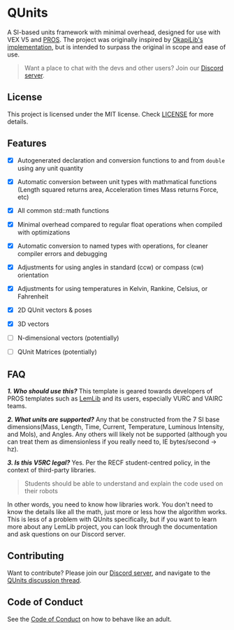 # QUnits
A SI-based units framework with minimal overhead, designed for use with VEX V5 and [PROS](https://pros.cs.purdue.edu/). The project was originally inspired by [OkapiLib's implementation](https://github.com/purduesigbots/OkapiLib/tree/master/include/okapi/api/units), but is intended to surpass the original in scope and ease of use.

> Want a place to chat with the devs and other users? Join our [Discord server](https://discord.gg/pCHr7XZUTj).

## License
This project is licensed under the MIT license. Check [LICENSE](https://github.com/LemLib/units/blob/master/LICENSE) for more details.

## Features

 - [X] Autogenerated declaration and conversion functions to and from `double` using any unit quantity
 - [X] Automatic conversion between unit types with mathmatical functions (Length squared returns area, Acceleration times Mass returns Force, etc)
 - [X] All common std::math functions
 - [X] Minimal overhead compared to regular float operations when compiled with optimizations
 - [X] Automatic conversion to named types with operations, for cleaner compiler errors and debugging
 - [X] Adjustments for using angles in standard (ccw) or compass (cw) orientation
 - [X] Adjustments for using temperatures in Kelvin, Rankine, Celsius, or Fahrenheit
 - [X] 2D QUnit vectors & poses
 - [X] 3D vectors
 - [ ] N-dimensional vectors (potentially)
 - [ ] QUnit Matrices (potentially)
 

## FAQ
_**1. Who should use this?**_
This template is geared towards developers of PROS templates such as [LemLib](https://github.com/LemLib/LemLib) and its users, especially VURC and VAIRC teams.

_**2. What units are supported?**_
Any that be constructed from the 7 SI base dimensions(Mass, Length, Time, Current, Temperature, Luminous Intensity, and Mols), and Angles. Any others will likely not be supported (although you can treat them as dimensionless if you really need to, IE bytes/second -> hz).

_**3. Is this V5RC legal?**_
Yes.
Per the RECF student-centred policy, in the context of third-party libraries.
> Students should be able to understand and explain the code used on their robots

In other words, you need to know how libraries work. You don't need to know the details like all the math, just more or less how the algorithm works. This is less of a problem with QUnits specifically, but if you want to learn more about any LemLib project, you can look through the documentation and ask questions on our Discord server.

## Contributing
Want to contribute? Please join our [Discord server](https://discord.gg/pCHr7XZUTj), and navigate to the [QUnits discussion thread](https://discord.com/channels/1094397185141002340/1240355692997513428).

## Code of Conduct
See the [Code of Conduct](https://github.com/LemLib/units/blob/master/.github/CODE_OF_CONDUCT.md) on how to behave like an adult.
